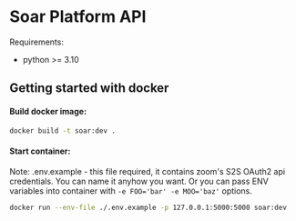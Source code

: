 # Soar Platform API

Requirements:
- python >= 3.10

## Getting started with docker

#### Build docker image:
```bash
docker build -t soar:dev .
```

#### Start container:
Note: .env.example - this file required, it contains zoom's S2S OAuth2 api credentials. You can name it anyhow you want. Or you can pass ENV variables into container with `-e FOO='bar' -e MOO='baz'` options. 
```Bash
docker run --env-file ./.env.example -p 127.0.0.1:5000:5000 soar:dev
```